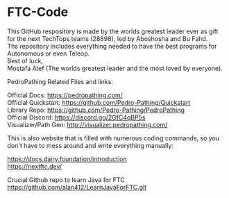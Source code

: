 # FTC-Code
This GitHub respository is made by the worlds greatest leader ever as gift for the next TechTops teams (28898), led by Aboshosha and Bu Fahd.<br/> 
Ths repository includes everything needed to have the best programs for Autonomous or even Teleop.<br/> 
Best of luck,<br/> 
Mostafa Atef (The worlds greatest leader and the most loved by everyone).

PedroPathing Related Files and links:<br/> 

  Official Docs: <https://pedropathing.com/><br/> 
  Official Quickstart: <https://github.com/Pedro-Pathing/Quickstart><br/> 
  Library Repo: <https://github.com/Pedro-Pathing/PedroPathing><br/> 
  Official Discord: <https://discord.gg/2GfC4qBP5s><br/> 
  Visualizer/Path Gen: <http://visualizer.pedropathing.com/><br/> 

This is also website that is filled with numerous coding commands, so you don't have to mess around and write everything manually:<br/> 

  https://docs.dairy.foundation/introduction<br/> 
  https://nextftc.dev/<br/>

Crucial Github repo to learn Java for FTC<br/>
  https://github.com/alan412/LearnJavaForFTC.git
